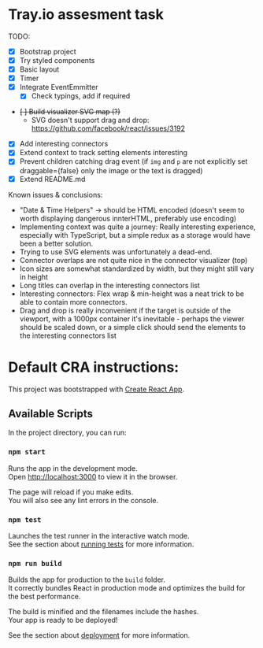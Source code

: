 # Tray.io assesment task

TODO:

- [x] Bootstrap project
- [x] Try styled components
- [x] Basic layout
- [x] Timer
- [x] Integrate EventEmmitter
  - [x] Check typings, add if required
- ~~[ ] Build visualizer SVG map (?)~~
  - SVG doesn't support drag and drop: https://github.com/facebook/react/issues/3192
- [x] Add interesting connectors
- [x] Extend context to track setting elements interesting
- [x] Prevent children catching drag event (if `img` and `p` are not explicitly set draggable={false} only the image or the text is dragged)
- [x] Extend README.md

Known issues & conclusions:

- "Date &amp; Time Helpers" -> should be HTML encoded (doesn't seem to worth displaying dangerous innterHTML, preferably use encoding)
- Implementing context was quite a journey: Really interesting experience, especially with TypeScript, but a simple redux as a storage would have been a better solution.
- Trying to use SVG elements was unfortunately a dead-end.
- Connector overlaps are not quite nice in the connector visualizer (top)
- Icon sizes are somewhat standardized by width, but they might still vary in height
- Long titles can overlap in the interesting connectors list
- Interesting connectors: Flex wrap & min-height was a neat trick to be able to contain more connectors.
- Drag and drop is really inconvenient if the target is outside of the viewport, with a 1000px container it's inevitable - perhaps the viewer should be scaled down, or a simple click should send the elements to the interesting connectors list

# Default CRA instructions:

This project was bootstrapped with [Create React App](https://github.com/facebook/create-react-app).

## Available Scripts

In the project directory, you can run:

### `npm start`

Runs the app in the development mode.<br />
Open [http://localhost:3000](http://localhost:3000) to view it in the browser.

The page will reload if you make edits.<br />
You will also see any lint errors in the console.

### `npm test`

Launches the test runner in the interactive watch mode.<br />
See the section about [running tests](https://facebook.github.io/create-react-app/docs/running-tests) for more information.

### `npm run build`

Builds the app for production to the `build` folder.<br />
It correctly bundles React in production mode and optimizes the build for the best performance.

The build is minified and the filenames include the hashes.<br />
Your app is ready to be deployed!

See the section about [deployment](https://facebook.github.io/create-react-app/docs/deployment) for more information.
